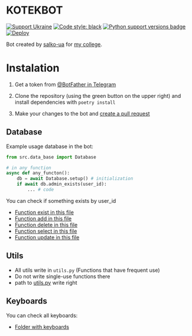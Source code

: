 
# KOTEKBOT

[![Support Ukraine](https://badgen.net/badge/support/UKRAINE/?color=0057B8&labelColor=FFD700)](https://www.gov.uk/government/news/ukraine-what-you-can-do-to-help)
[![Code style: black](https://img.shields.io/badge/code%20style-black-000000.svg)](https://github.com/psf/black)
[![Python support versions badge](https://img.shields.io/badge/python-4.0-blue)](https://www.python.org/downloads/)
[![Deploy](https://github.com/salko-ua/KOTEKBOT/actions/workflows/deploy.yml/badge.svg)](https://github.com/salko-ua/KOTEKBOT/actions/workflows/deploy.yml)

Bot created by [salko-ua](https://t.me/salkooua) for [my college](https://vvpc.com.ua/).

# Instalation

1. Get a token from [@BotFather in Telegram](https://t.me/BotFather)

2. Clone the repository (using the green button on the upper right) and install dependencies with `poetry install`

3. Make your changes to the bot and [create a pull request](https://docs.github.com/en/pull-requests/collaborating-with-pull-requests/proposing-changes-to-your-work-with-pull-requests/creating-a-pull-request)

## Database

Example usage database in the bot:
```python
from src.data_base import Database

# in any function
async def any_functon():
    db = await Database.setup() # initialization
    if await db.admin_exists(user_id):
        ... # code
```

You can check if something exists by user_id

- [Function exist in this file](src/data_base/exists.py)
- [Function add in this file](src/data_base/adds.py)
- [Function delete in this file](src/data_base/deletes.py)
- [Function select in this file](src/data_base/selects.py)
- [Function update in this file](src/data_base/updates.py)

## Utils

- All utils write in `utils.py` (Functions that have frequent use)
- Do not write single-use functions there
- path to [utils.py](src/utils.py) write right

## Keyboards 

You can check all keyboards:

- [Folder with keyboards](src/keyboards)
